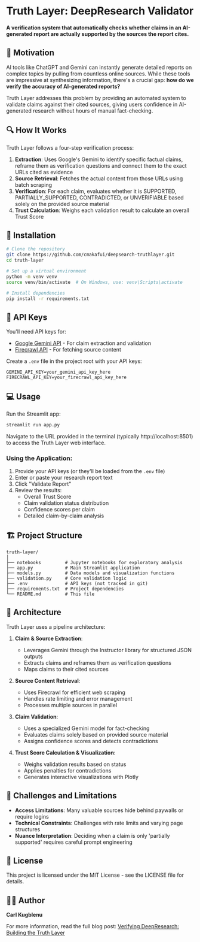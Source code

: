 # Truth Layer: DeepResearch Validator

**A verification system that automatically checks whether claims in an AI-generated report are actually supported by the sources the report cites.**

## 🌟 Motivation

AI tools like ChatGPT and Gemini can instantly generate detailed reports on complex topics by pulling from countless online sources. While these tools are impressive at synthesizing information, there's a crucial gap: **how do we verify the accuracy of AI-generated reports?**

Truth Layer addresses this problem by providing an automated system to validate claims against their cited sources, giving users confidence in AI-generated research without hours of manual fact-checking.

## 🔍 How It Works

Truth Layer follows a four-step verification process:

1. **Extraction**: Uses Google's Gemini to identify specific factual claims, reframe them as verification questions and connect them to the exact URLs cited as evidence
2. **Source Retrieval**: Fetches the actual content from those URLs using batch scraping
3. **Verification**: For each claim, evaluates whether it is SUPPORTED, PARTIALLY_SUPPORTED, CONTRADICTED, or UNVERIFIABLE based solely on the provided source material
4. **Trust Calculation**: Weighs each validation result to calculate an overall Trust Score

## 🚀 Installation

```bash
# Clone the repository
git clone https://github.com/cmakafui/deepsearch-truthlayer.git
cd truth-layer

# Set up a virtual environment
python -m venv venv
source venv/bin/activate  # On Windows, use: venv\Scripts\activate

# Install dependencies
pip install -r requirements.txt
```

## 🔑 API Keys

You'll need API keys for:

- [Google Gemini API](https://ai.dev/) - For claim extraction and validation
- [Firecrawl API](https://firecrawl.dev/) - For fetching source content

Create a `.env` file in the project root with your API keys:

```
GEMINI_API_KEY=your_gemini_api_key_here
FIRECRAWL_API_KEY=your_firecrawl_api_key_here
```

## 💻 Usage

Run the Streamlit app:

```bash
streamlit run app.py
```

Navigate to the URL provided in the terminal (typically http://localhost:8501) to access the Truth Layer web interface.

### Using the Application:

1. Provide your API keys (or they'll be loaded from the `.env` file)
2. Enter or paste your research report text
3. Click "Validate Report"
4. Review the results:
   - Overall Trust Score
   - Claim validation status distribution
   - Confidence scores per claim
   - Detailed claim-by-claim analysis

## 🏗️ Project Structure

```
truth-layer/
│
├── notebooks         # Jupyter notebooks for exploratory analysis
├── app.py            # Main Streamlit application
├── models.py         # Data models and visualization functions
├── validation.py     # Core validation logic
├── .env              # API keys (not tracked in git)
├── requirements.txt  # Project dependencies
└── README.md         # This file
```

## 🧠 Architecture

Truth Layer uses a pipeline architecture:

1. **Claim & Source Extraction**:

   - Leverages Gemini through the Instructor library for structured JSON outputs
   - Extracts claims and reframes them as verification questions
   - Maps claims to their cited sources

2. **Source Content Retrieval**:

   - Uses Firecrawl for efficient web scraping
   - Handles rate limiting and error management
   - Processes multiple sources in parallel

3. **Claim Validation**:

   - Uses a specialized Gemini model for fact-checking
   - Evaluates claims solely based on provided source material
   - Assigns confidence scores and detects contradictions

4. **Trust Score Calculation & Visualization**:
   - Weighs validation results based on status
   - Applies penalties for contradictions
   - Generates interactive visualizations with Plotly

## 🚧 Challenges and Limitations

- **Access Limitations**: Many valuable sources hide behind paywalls or require logins
- **Technical Constraints**: Challenges with rate limits and varying page structures
- **Nuance Interpretation**: Deciding when a claim is only 'partially supported' requires careful prompt engineering

## 📄 License

This project is licensed under the MIT License - see the LICENSE file for details.

## 👨‍💻 Author

**Carl Kugblenu**

For more information, read the full blog post: [Verifying DeepResearch: Building the Truth Layer](https://cmakafui.substack.com/p/verifying-deepresearch-building-the)
